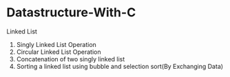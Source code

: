 # Datastructure-With-C
Linked List
1. Singly Linked List Operation
2. Circular Linked List Operation
3. Concatenation of two singly linked list
4. Sorting a linked list using bubble and selection sort(By Exchanging Data)

